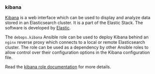 ### kibana

[Kibana](https://en.wikipedia.org/wiki/Kibana) is a web interface which
can be used to display and analyze data stored in an Elasticsearch
cluster. It is a part of the Elastic Stack. The software is developed by
[Elastic](https://www.elastic.co/).

The `debops.kibana` Ansible role can be used to deploy Kibana behind an
`nginx` reverse proxy which connects to a local or remote Elasticsearch
cluster. The role can be used as a dependency by other Ansible roles to
allow control over their configuration options in the Kibana
configuration file.

Read the [kibana role documentation](https://docs.debops.org/en/master/ansible/roles/kibana/) for more details.
